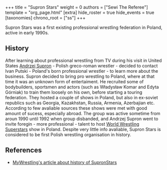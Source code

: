 +++
title = "Supron Stars"
weight = 0
authors = ["Sewi The Referee"]
template = "org_page.html"
[extra]
hide_roster = true
hide_events = true
[taxonomies]
chrono_root = ["ss"]
+++

Supron Stars was a first existing professional wrestling federation in Poland, active in early 1990s. 

## History

After learning about professional wrestling from TV during his visit in United States [Andrzej Supron](@/w/andrzej-supron.md) - Polish greco-roman wrestler - decided to contact Ivan Putski - Poland's born professional wrestler - to learn more about the business. Supron decided to bring pro wrestling to Poland, where at that time it was an unknown form of entertaiment. He recruited some of bodybuilders, sportsmen and actors (such as Władysław Komar and Edyta Górniak) to train them loosely on his own, before starting a touring federation. They hosted a couple of shows in Poland, but also in ex-soviet republics such as Georgia, Kazakhstan, Russia, Armenia, Azerbajian etc. According to few avaliable sources these shows were met with good amount of sucess, especially abroad. The group was active sometime from aroun 1990 until 1992 when group disbanded, and Andrzej Supron went to invite foregin - more professional - talent to host [World Wrestling Superstars](@/o/wws.md) show in Poland. Despite very little info avaliable, Supron Stars is considered to be first Polish wrestling organisation in history.

## References

* [MyWrestling's article about history of SupronStars](https://mywrestling.com.pl/historia-polskiego-wrestlingu-1-supronstars-gala-w-torwarze-ppwf)
